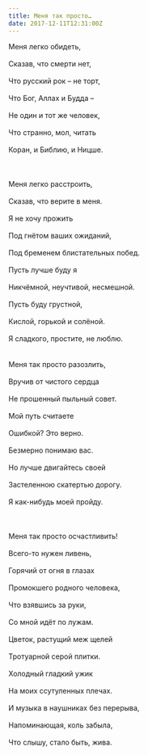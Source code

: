 ```yaml
---
title: Меня так просто…
date: 2017-12-11T12:31:00Z
---
```


Меня легко обидеть, <br /><br />Сказав, что смерти нет, <br /><br />Что русский рок – не торт,<br /><br />Что Бог, Аллах и Будда –<br /><br />Не один и тот же человек,<br /><br />Что странно, мол, читать<br /><br />Коран, и Библию, и Ницше.<br /><br /><br /><br />Меня легко расстроить,<br /><br />Сказав, что верите в меня.<br /><br />Я не хочу прожить<br /><br />Под гнётом ваших ожиданий,<br /><br />Под бременем блистательных побед.<br /><br />Пусть лучше буду я<br /><br />Никчёмной, неучтивой, несмешной.<br /><br />Пусть буду грустной,<br /><br />Кислой, горькой и солёной.<br /><br />Я сладкого, простите, не люблю.<br /> <br /><br />Меня так просто разозлить,<br /><br />Вручив от чистого сердца<br /><br />Не прошенный пыльный совет.<br /><br />Мой путь считаете<br /><br />Ошибкой? Это верно.<br /><br />Безмерно понимаю вас.<br /><br />Но лучше двигайтесь своей<br /><br />Застеленною скатертью дорогу. <br /><br />Я как-нибудь моей пройду.<br /><br /><br /><br />Меня так просто осчастливить!<br /><br />Всего-то нужен ливень,<br /><br />Горячий от огня в глазах<br /><br />Промокшего родного человека,<br /><br />Что взявшись за руки,<br /><br />Со мной идёт по лужам.<br /><br />Цветок, растущий меж щелей<br /><br />Тротуарной серой плитки.<br /><br />Холодный гладкий ужик<br /><br />На моих ссутуленных плечах. <br /><br />И музыка в наушниках без перерыва,<br /><br />Напоминающая, коль забыла,<br /><br />Что слышу, стало быть, жива.
